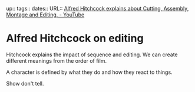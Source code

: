 up::
tags::
dates::
URL::  [Alfred Hitchcock explains about Cutting, Assembly, Montage and Editing. - YouTube](https://www.youtube.com/watch?v=kHvcScioNts)

# Alfred Hitchcock on editing

Hitchcock explains the impact of sequence and editing. We can create different meanings from the order of film.

A character is defined by what they do and how they react to things.

Show don't tell.